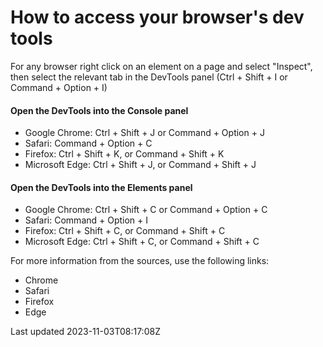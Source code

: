 # How to access your browser's dev tools

For any browser right click on an element on a page and select "Inspect", then select the relevant tab in the DevTools panel (Ctrl + Shift + I or Command + Option + I)

#### Open the DevTools into the Console panel

- Google Chrome: Ctrl + Shift + J or Command + Option + J
- Safari: Command + Option + C
- Firefox: Ctrl + Shift + K, or Command + Shift + K
- Microsoft Edge: Ctrl + Shift + J, or Command + Shift + J

#### Open the DevTools into the Elements panel

- Google Chrome: Ctrl + Shift + C or Command + Option + C
- Safari: Command + Option + I
- Firefox: Ctrl + Shift + C, or Command + Shift + C
- Microsoft Edge: Ctrl + Shift + C, or Command + Shift + C

For more information from the sources, use the following links:

- Chrome
- Safari
- Firefox
- Edge

Last updated 2023-11-03T08:17:08Z